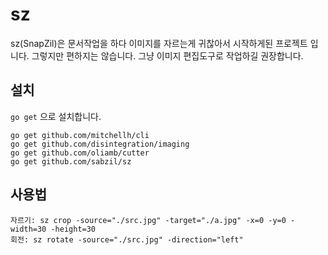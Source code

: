 sz
==
sz(SnapZil)은 문서작업을 하다 이미지를 자르는게 귀찮아서 시작하게된 프로젝트 입니다. 그렇지만 편하지는 않습니다.
그냥 이미지 편집도구로 작업하길 권장합니다.

## 설치
`go get` 으로 설치합니다.
```
go get github.com/mitchellh/cli
go get github.com/disintegration/imaging
go get github.com/oliamb/cutter
go get github.com/sabzil/sz
```

## 사용법
```
자르기: sz crop -source="./src.jpg" -target="./a.jpg" -x=0 -y=0 -width=30 -height=30
회전: sz rotate -source="./src.jpg" -direction="left"
```

